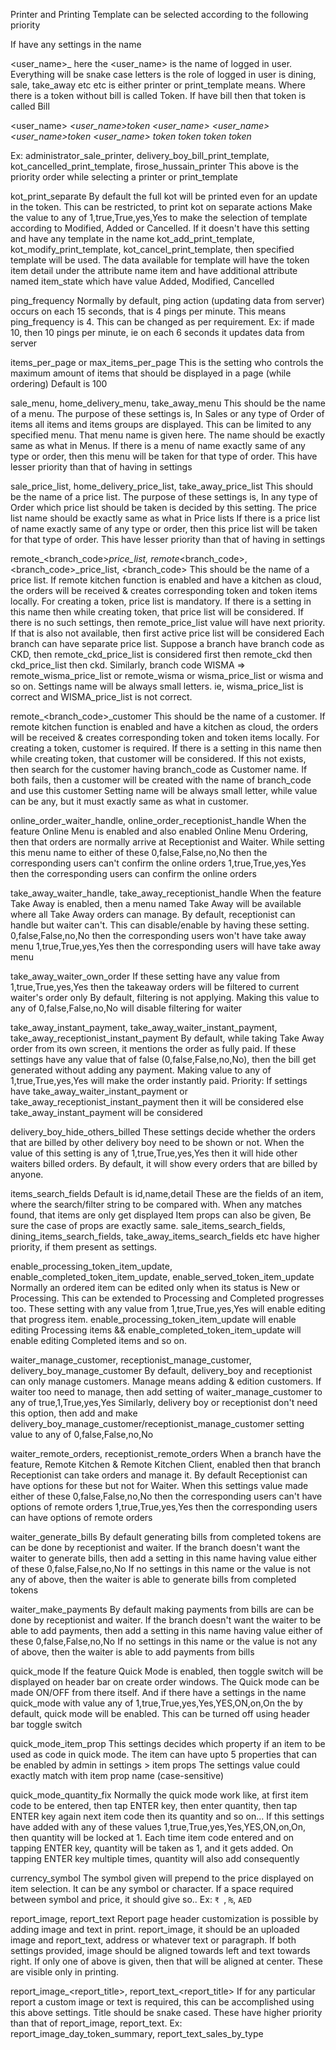 Printer and Printing Template can be selected according to the following priority

If have any settings in the name

<user_name>_<role>_<type>_<item>
here the <user_name> is the name of logged in user. Everything will be snake case letters
<role> is the role of logged in user
<type> is dining, sale, take_away etc etc
<item> is either printer or print_template
<token> means. Where there is a token without bill is called Token. If have bill then that token is called Bill 

<user_name>_<type>_<token>_<item>
<user_name>_<type>_token
<user_name>_<type>_<item>
<user_name>_<token>_<item>
<user_name>_token_<item>
<user_name>_<item>
<role>_<type>_<token>_<item>
<role>_<type>_token_<item>
<role>_<type>_<item>
<role>_<token>_<item>
<role>_token_<item>
<role>_<item>
<type>_<token>_<item>
<type>_token_<item>
<type>_<item>
<token>_<item>
token_<item>
<item>

Ex: administrator_sale_printer, delivery_boy_bill_print_template, kot_cancelled_print_template, firose_hussain_printer
This above is the priority order while selecting a printer or print_template


kot_print_separate
By default the full kot will be printed even for an update in the token. This can be restricted, to print kot on separate actions
Make the value to any of 1,true,True,yes,Yes to make the selection of template according to Modified, Added or Cancelled.
If it doesn't have this setting and have any template in the name kot_add_print_template, kot_modify_print_template, kot_cancel_print_template, then specified template will be used.
The data available for template will have the token item detail under the attribute name item and have additional attribute named item_state which have value Added, Modified, Cancelled


ping_frequency
Normally by default, ping action (updating data from server) occurs on each 15 seconds, that is 4 pings per minute.
This means ping_frequency is 4. This can be changed as per requirement. Ex: if made 10, then 10 pings per minute, ie on each 6 seconds it updates data from server 


items_per_page or max_items_per_page
This is the setting who controls the maximum amount of items that should be displayed in a page (while ordering)
Default is 100


sale_menu, home_delivery_menu, take_away_menu
This should be the name of a menu.
The purpose of these settings is, In Sales or any type of Order of items all items and items groups are displayed. This can be limited to any specified menu.
That menu name is given here. The name should be exactly same as what in Menus.
If there is a menu of name exactly same of any type or order, then this menu will be taken for that type of order. This have lesser priority than that of having in settings 


sale_price_list, home_delivery_price_list, take_away_price_list
This should be the name of a price list.
The purpose of these settings is, In any type of Order which price list should be taken is decided by this setting.
The price list name should be exactly same as what in Price lists
If there is a price list of name exactly same of any type or order, then this price list will be taken for that type of order. This have lesser priority than that of having in settings


remote_<branch_code>_price_list, remote_<branch_code>, <branch_code>_price_list, <branch_code>
This should be the name of a price list.
If remote kitchen function is enabled and have a kitchen as cloud, the orders will be received & creates corresponding token and token items locally.
For creating a token, price list is mandatory. If there is a setting in this name then while creating token, that price list will be considered.
If there is no such settings, then remote_price_list value will have next priority. If that is also not available, then first active price list will be considered
Each branch can have separate price list. Suppose a branch have branch code as CKD, then remote_ckd_price_list is considered first then remote_ckd then ckd_price_list then ckd.
Similarly, branch code WISMA => remote_wisma_price_list or remote_wisma or wisma_price_list or wisma and so on.
Settings name will be always small letters. ie, wisma_price_list is correct and WISMA_price_list is not correct.


remote_<branch_code>_customer
This should be the name of a customer.
If remote kitchen function is enabled and have a kitchen as cloud, the orders will be received & creates corresponding token and token items locally.
For creating a token, customer is required. If there is a setting in this name then while creating token, that customer will be considered.
If this not exists, then search for the customer having branch_code as Customer name.
If both fails, then a customer will be created with the name of branch_code and use this customer
Setting name will be always small letter, while value can be any, but it must exactly same as what in customer.


online_order_waiter_handle, online_order_receptionist_handle
When the feature Online Menu is enabled and also enabled Online Menu Ordering, then that orders are normally arrive at Receptionist and Waiter.
While setting this menu name to either of these
0,false,False,no,No then the corresponding users can't confirm the online orders
1,true,True,yes,Yes then the corresponding users can confirm the online orders


take_away_waiter_handle, take_away_receptionist_handle
When the feature Take Away is enabled, then a menu named Take Away will be available where all Take Away orders can manage. By default, receptionist can handle but waiter can't. This can disable/enable by having these setting.
0,false,False,no,No then the corresponding users won't have take away menu
1,true,True,yes,Yes then the corresponding users will have take away menu


take_away_waiter_own_order
If these setting have any value from 1,true,True,yes,Yes then the takeaway orders will be filtered to current waiter's order only
By default, filtering is not applying. Making this value to any of 0,false,False,no,No will disable filtering for waiter


take_away_instant_payment, take_away_waiter_instant_payment, take_away_receptionist_instant_payment
By default, while taking Take Away order from its own screen, it mentions the order as fully paid.
If these settings have any value that of false (0,false,False,no,No), then the bill get generated without adding any payment.
Making value to any of 1,true,True,yes,Yes will make the order instantly paid.
Priority: If settings have take_away_waiter_instant_payment or take_away_receptionist_instant_payment then it will be considered else take_away_instant_payment will be considered


delivery_boy_hide_others_billed
These settings decide whether the orders that are billed by other delivery boy need to be shown or not.
When the value of this setting is any of 1,true,True,yes,Yes then it will hide other waiters billed orders.
By default, it will show every orders that are billed by anyone.

items_search_fields
Default is id,name,detail
These are the fields of an item, where the search/filter string  to be compared with. When any matches found, that items are only get displayed
Item props can also be given, Be sure the case of props are exactly same.
sale_items_search_fields, dining_items_search_fields, take_away_items_search_fields etc have higher priority, if them present as settings.


enable_processing_token_item_update, enable_completed_token_item_update, enable_served_token_item_update
Normally an ordered item can be edited only when its status is New or Processing. This can be extended to Processing and Completed progresses too.
These setting with any value from 1,true,True,yes,Yes will enable editing that progress item.
enable_processing_token_item_update will enable editing Processing items && enable_completed_token_item_update will enable editing Completed items and so on.


waiter_manage_customer, receptionist_manage_customer, delivery_boy_manage_customer
By default, delivery_boy and receptionist can only manage customers. Manage means adding & edition customers.
If waiter too need to manage, then add setting of waiter_manage_customer to any of true,1,True,yes,Yes
Similarly, delivery boy or receptionist don't need this option, then add and make delivery_boy_manage_customer/receptionist_manage_customer setting value to any of 0,false,False,no,No


waiter_remote_orders, receptionist_remote_orders
When a branch have the feature, Remote Kitchen & Remote Kitchen Client, enabled then that branch Receptionist can take orders and manage it. By default Receptionist can have options for these but not for Waiter.
When this settings value made either of these
0,false,False,no,No then the corresponding users can't have options of remote orders
1,true,True,yes,Yes then the corresponding users can have options of remote orders


waiter_generate_bills
By default generating bills from completed tokens are can be done by receptionist and waiter. If the branch doesn't want the waiter to generate bills, then add a setting in this name having value either of these
0,false,False,no,No
If no settings in this name or the value is not any of above, then the waiter is able to generate bills from completed tokens


waiter_make_payments
By default making payments from bills are can be done by receptionist and waiter. If the branch doesn't want the waiter to be able to add payments, then add a setting in this name having value either of these
0,false,False,no,No
If no settings in this name or the value is not any of above, then the waiter is able to add payments from bills


quick_mode
If the feature Quick Mode is enabled, then toggle switch will be displayed on header bar on create order windows. The Quick mode can be made ON/OFF from there itself.
And if there have a settings in the name quick_mode with value any of 1,true,True,yes,Yes,YES,ON,on,On the by default, quick mode will be enabled. This can be turned off using header bar toggle switch


quick_mode_item_prop
This settings decides which property if an item to be used as code in quick mode. The item can have upto 5 properties that can be enabled by admin in settings > item props
The settings value could exactly match with item prop name (case-sensitive)


quick_mode_quantity_fix
Normally the quick mode work like, at first item code to be entered, then tap ENTER key, then enter quantity, then tap ENTER key again next item code then its quantity and so on...
If this settings have added with any of these values 1,true,True,yes,Yes,YES,ON,on,On, then quantity will be locked at 1.
Each time item code entered and on tapping ENTER key, quantity will be taken as 1, and it gets added. On tapping ENTER key multiple times, quantity will also add consequently


currency_symbol
The symbol given will prepend to the price displayed on item selection. It can be any symbol or character. If a space required between symbol and price, it should give so.. Ex: `₹ `, `₨`, `AED `


report_image, report_text
Report page header customization is possible by adding image and text in print. report_image, it should be an uploaded image and report_text, address or whatever text or paragraph.
If both settings provided, image should be aligned towards left and text towards right. If only one of above is given, then that will be aligned at center.
These are visible only in printing.


report_image_<report_title>, report_text_<report_title>
If for any particular report a custom image or text is required, this can be accomplished using this above settings. Title should be snake cased.
These have higher priority than that of report_image, report_text.
Ex: report_image_day_token_summary, report_text_sales_by_type